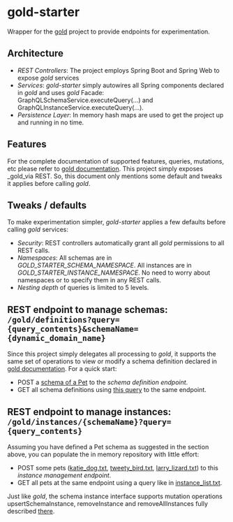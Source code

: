 # gold-starter
Wrapper for the [gold](https://github.com/nfl/gold) project to provide endpoints for experimentation.

## Architecture
* _REST Controllers_: The project employs Spring Boot and Spring Web to expose _gold_ services
* _Services_: _gold-starter_ simply autowires all Spring components declared in _gold_
  and uses _gold_ Facade: GraphQLSchemaService.executeQuery(...) and GraphQLInstanceService.executeQuery(...).
* _Persistence Layer_: In memory hash maps are used to get the project up and running in no time.

## Features
For the complete documentation of supported features, queries, mutations, etc please refer
to [gold documentation](https://github.com/nfl/gold).
This project simply exposes _gold_via REST.
So, this document only mentions some default and tweaks it applies before calling _gold_.

## Tweaks / defaults
To make experimentation simpler, _gold-starter_ applies a few defaults before calling _gold_ services:
* _Security_: REST controllers automatically grant all _gold_ permissions to all REST calls.
* _Namespaces_: All schemas are in _GOLD_STARTER_SCHEMA_NAMESPACE_.
  All instances are in _GOLD_STARTER_INSTANCE_NAMESPACE_.
  No need to worry about namespaces or to specify them in any REST calls.
* _Nesting depth_ of queries is limited to 5 levels.

## REST endpoint to manage schemas: `/gold/definitions?query={query_contents}&schemaName={dynamic_domain_name}`
Since this project simply delegates all processing to _gold_, it supports the same set of operations to
view or modify a schema definition declared in [gold documentation](https://github.com/nfl/gold). 
For a quick start:
* POST a [schema of a Pet](examples/pet/schema_with_lizard.txt) to the *schema definition endpoint*.
* GET all schema definitions using [this query](examples/pet/schema_with_lizard.txt) to the same endpoint.

## REST endpoint to manage instances: `/gold/instances/{schemaName}?query={query_contents}`
Assuming you have defined a Pet schema as suggested in the section above,
you can populate the in memory repository with little effort:
* POST some pets ([katie_dog.txt](examples/pet/katie_dog.txt),
[tweety_bird.txt](examples/pet/tweety_bird.txt), [larry_lizard.txt](examples/pet/larry_lizard.txt))
to this *instance management endpoint*.
* GET all pets at the same endpoint using a query like in [instance_list.txt](examples/pet/instance_list.txt).

Just like _gold_, the schema instance interface supports mutation operations
upsertSchemaInstance, removeInstance and removeAllInstances fully
described [there](https://github.com/nfl/gold).
